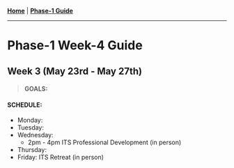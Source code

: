 **[Home](../README.md)** | **[Phase-1 Guide](../README.md)**
___
# Phase-1 Week-4 Guide
## Week 3 (May 23rd - May 27th) 

> #### GOALS: 


  #### SCHEDULE: 
- Monday: 
- Tuesday: 
- Wednesday: 
  - 2pm - 4pm ITS Professional Development (in person)
- Thursday: 
- Friday: ITS Retreat (in person)